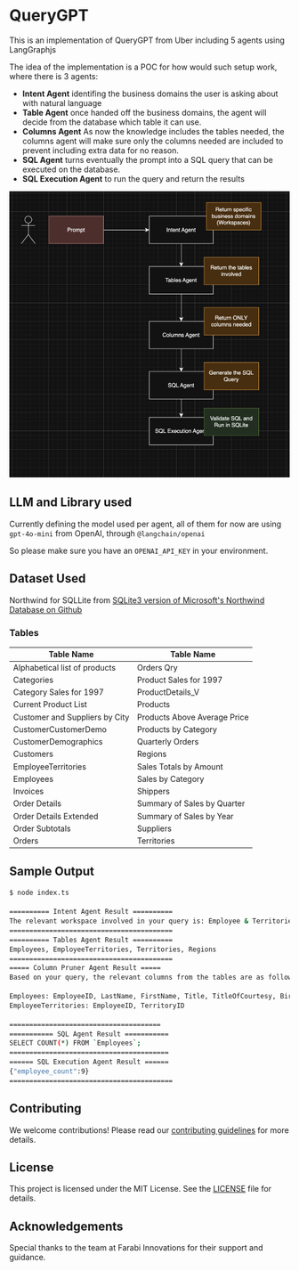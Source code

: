 # QueryGPT

This is an implementation of QueryGPT from Uber including 5 agents using LangGraphjs

The idea of the implementation is a POC for how would such setup work, where there is 3 agents:
- **Intent Agent** identifing the business domains the user is asking about with natural language
- **Table Agent** once handed off the business domains, the agent will decide from the database which table it can use.
- **Columns Agent** As now the knowledge includes the tables needed, the columns agent will make sure only the columns needed are included to prevent including extra data for no reason.
- **SQL Agent** turns eventually the prompt into a SQL query that can be executed on the database.
- **SQL Execution Agent** to run the query and return the results

![QueryGPT Diagram](assets/qgpt.png)

## LLM and Library used
Currently defining the model used per agent, all of them for now are using `gpt-4o-mini` from OpenAI, through `@langchain/openai`

So please make sure you have an `OPENAI_API_KEY` in your environment.

## Dataset Used
Northwind for SQLLite from [SQLite3 version of Microsoft's Northwind Database on Github](https://github.com/jpwhite3/northwind-SQLite3?tab=readme-ov-file)

### Tables

| Table Name                        | Table Name                        |
|-----------------------------------|-----------------------------------|
| Alphabetical list of products     | Orders Qry                        |
| Categories                        | Product Sales for 1997            |
| Category Sales for 1997           | ProductDetails_V                  |
| Current Product List              | Products                          |
| Customer and Suppliers by City    | Products Above Average Price      |
| CustomerCustomerDemo              | Products by Category              |
| CustomerDemographics              | Quarterly Orders                  |
| Customers                         | Regions                           |
| EmployeeTerritories               | Sales Totals by Amount            |
| Employees                         | Sales by Category                 |
| Invoices                          | Shippers                          |
| Order Details                     | Summary of Sales by Quarter       |
| Order Details Extended            | Summary of Sales by Year          |
| Order Subtotals                   | Suppliers                         |
| Orders                            | Territories                       |

## Sample Output

```bash
$ node index.ts

========== Intent Agent Result ==========
The relevant workspace involved in your query is: Employee & Territories.
=========================================
========== Tables Agent Result ==========
Employees, EmployeeTerritories, Territories, Regions
=========================================
===== Column Pruner Agent Result =====
Based on your query, the relevant columns from the tables are as follows:

Employees: EmployeeID, LastName, FirstName, Title, TitleOfCourtesy, BirthDate, HireDate, Address, City, Region, PostalCode, Country, HomePhone, Extension, Photo, Notes, ReportsTo, PhotoPath
EmployeeTerritories: EmployeeID, TerritoryID

======================================
=========== SQL Agent Result ===========
SELECT COUNT(*) FROM `Employees`;
========================================
====== SQL Execution Agent Result ======
{"employee_count":9}
=========================================
```

## Contributing
We welcome contributions! Please read our [contributing guidelines](CONTRIBUTING.md) for more details.

## License
This project is licensed under the MIT License. See the [LICENSE](LICENSE) file for details.

## Acknowledgements
Special thanks to the team at Farabi Innovations for their support and guidance.
